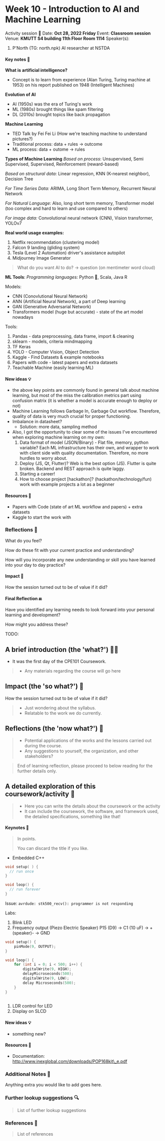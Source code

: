 # Week 10 - Introduction to AI and Machine Learning

Activity session 🏫 Date: **Oct 28, 2022 Friday** Event: **Classroom session** Venue: **KMUTT S4 building 11th Floor Room 1114** Speaker(s):

1. P'North (TG: north.npk) AI researcher at NSTDA

#### Key notes 📝

**What is artificial intelligence?**

* Concept is to learn from experience (Alan Turing, Turing machine at 1953) on his report published on 1948 (Intelligent Machines)

**Evolution of AI**

* AI (1950s) was the era of Turing's work
* ML (1980s) brought things like spam filtering
* DL (2010s) brought topics like back propagation

**Machine Learning**

* TED Talk by Fei Fei Li (How we're teaching machine to understand pictures?)
* Traditional process: data + rules -> outcome
* ML process: data + outome -> rules

**Types of Machine Learning** _Based on process_: Unsupervised, Semi Supervised, Supervised, Reinforcement (reward-based)

_Based on structural data:_ Linear regression, KNN (K-nearest neighbor), Decision Tree

_For Time Series Data:_ ARIMA, Long Short Term Memory, Recurrent Neural Network

_For Natural Language:_ Also, long short term memory, Transformer model (too complex and hard to learn and use compared to others)

_For image data:_ Convolutional neural network (CNN), Vision transformer, YOLOv7

**Real world usage examples:**

1. Netflix recommendation (clustering model)
2. Falcon 9 landing (gliding system)
3. Tesla (Level 2 Automation) driver's assistance autopilot
4. Midjourney Image Generator

> What do you want AI to do? -> question (on mentimeter word cloud)

**ML Tools**: _Programming languages:_ Python 🌟, Scala, Java R

Models:

* CNN (Conovlutional Neural Network)
* ANN (Artificial Neural Network), a part of Deep learning
* GAN (Generative Adversarial Network)
* Transformers model (huge but accurate) - state of the art model nowadays

Tools:

1. Pandas - data preprocessing, data frame, import & cleaning
2. sklearn - models, criteria mindmapping
3. TF Keras
4. YOLO - Computer Vision, Object Detection
5. Kaggle - Find Datasets & example notebooks
6. Papers with code - latest papers and extra datasets
7. Teachable Machine (easily learning ML)

#### New ideas 💡

* the above key points are commonly found in general talk about machine learning, but most of the miss the calibration metrics part using confusion matrix (it is whether a model is accurate enough to deploy or not)
* Machine Learning follows Garbage In, Garbage Out workflow. Therefore, quality of data is very much crucial for proper functioning.
* Imbalance in datasheet?
  * Solution: more data, sampling method
* Also, I got the opportunity to clear some of the issues I've encountered when exploring machine learning on my own:
  1. Data format of model (JSON/Binary) - Flat file, memory, python variable? Each ML infrastructure has their own, and wrapper to work with client side with quality documentation. Therefore, no more hurdles to worry about.
  2. Deploy (JS, Qt, Flutter)? Web is the best option (JS). Flutter is quite broken. Backend and REST approach is quite laggy.
  3. Starting a career!
  4. How to choose project \[hackathon]? (hackathon/technology/fun) work with example projects a lot as a beginner

#### Resources 🎁

* Papers with Code (state of art ML workflow and papers) + extra datasets
* Kaggle to start the work with

### Reflections 🔮

What do you feel?

How do these fit with your current practice and understanding?

How will you incorporate any new understanding or skill you have learned into your day to day practice?

#### Impact 🚀

How the session turned out to be of value if it did?

#### Final Reflection 🔚

Have you identified any learning needs to look forward into your personal learning and development?

How might you address these?

TODO:

## A brief introduction (the 'what?') 🤷‍♂️

* It was the first day of the CPE101 Coursework.

> * Any materials regarding the course will go here

## Impact  (the 'so what?') 🚀

How the session turned out to be of value if it did?

> * Just wondering about the syllabus.
> * Relatable to the work we do currently.

## Reflections (the 'now what?') 🤔

> * Potential applications of the works and the lessons carried out during the course.
> * Any suggestions to yourself, the organization, and other stakeholders?

> End of learning reflection, please proceed to below reading for the further details only.

## A detailed exploration of this coursework/activity 📄

> * Here you can write the details about the coursework or the activity
> * It can include the coursework, the software, and framework used, the detailed specifications, something like that!

#### Keynotes 📝

> In points.
>
> You can discard the title if you like.

* Embedded C++

```cpp
void setup( ) {
  // run once
}

void loop() {
  // run forever
}
```

Issue: `avrdude: stk500_recv(): programmer is not responding`

Labs:

1. Blink LED
2. Frequency output (Piezo Electric Speaker) P15 (D9) -> C1 (10 uF) -> +(speaker)- -> GND

```cpp
void setup() {
	pinMode(9, OUTPUT);
}

void loop() {
	for (int i = 0; i < 500; i++) {
		digitalWrite(9, HIGH);
		delayMicroseconds(500);
		digitalWrite(9, LOW);
		delay Microseconds(500);
	}
}
	
```

1. LDR control for LED
2. Display on SLCD

#### New ideas 💡

* something new?

#### Resources 🎁

* Documentation: http://www.inexglobal.com/downloads/POP168kit\_e.pdf

### Additional Notes 📄

Anything extra you would like to add goes here.

### Further lookup suggestions 🔍

> List of further lookup suggestions

### References 🔖

> List of references
